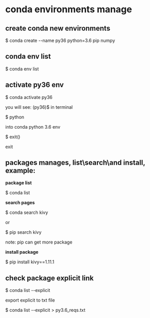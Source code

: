 # conda environments manage

## create conda new environments

$ conda create --name py36 python=3.6 pip numpy

## conda env list

$ conda env list

## activate py36 env

$ conda activate py36

 you will see: (py36)$  in terminal

$ python 

 into conda python 3.6 env

$ exit()  

exit

## packages manages, list\search\and install, example:

**package list**

$ conda list

**search pages**

$ conda search kivy

or 

$ pip search kivy

 note: pip can get more package

**install package**

$ pip install kivy==1.11.1


## check package explicit link

$ conda list --explicit

export explicit to txt file

$ conda list --explicit > py3.6_reqs.txt

##
